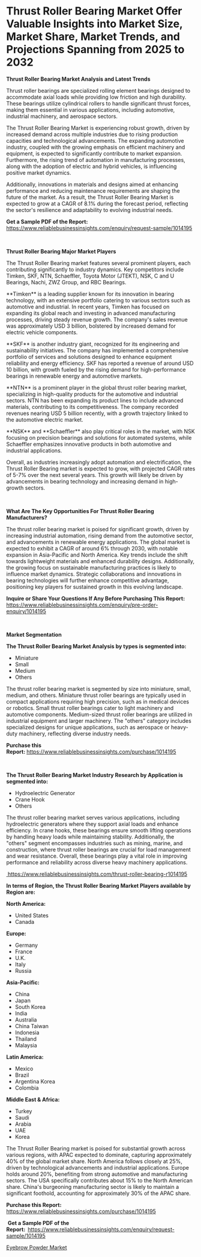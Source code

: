 <p><h1>Thrust Roller Bearing Market Offer Valuable Insights into Market Size, Market Share, Market Trends, and Projections Spanning from 2025 to 2032</h1></p><p><strong>Thrust Roller Bearing Market Analysis and Latest Trends</strong></p>
<p><p>Thrust roller bearings are specialized rolling element bearings designed to accommodate axial loads while providing low friction and high durability. These bearings utilize cylindrical rollers to handle significant thrust forces, making them essential in various applications, including automotive, industrial machinery, and aerospace sectors.</p><p>The Thrust Roller Bearing Market is experiencing robust growth, driven by increased demand across multiple industries due to rising production capacities and technological advancements. The expanding automotive industry, coupled with the growing emphasis on efficient machinery and equipment, is expected to significantly contribute to market expansion. Furthermore, the rising trend of automation in manufacturing processes, along with the adoption of electric and hybrid vehicles, is influencing positive market dynamics.</p><p>Additionally, innovations in materials and designs aimed at enhancing performance and reducing maintenance requirements are shaping the future of the market. As a result, the Thrust Roller Bearing Market is expected to grow at a CAGR of 8.1% during the forecast period, reflecting the sector's resilience and adaptability to evolving industrial needs.</p></p>
<p><strong>Get a Sample PDF of the Report:&nbsp;</strong> <a href="https://www.reliablebusinessinsights.com/enquiry/request-sample/1014195?utm_campaign=2774&utm_medium=2&utm_source=Github&utm_content=ia&utm_term=06032025&utm_id=thrust-roller-bearing">https://www.reliablebusinessinsights.com/enquiry/request-sample/1014195</a></p>
<p>&nbsp;</p>
<p><strong>Thrust Roller Bearing Major Market Players</strong></p>
<p><p>The Thrust Roller Bearing market features several prominent players, each contributing significantly to industry dynamics. Key competitors include Timken, SKF, NTN, Schaeffler, Toyota Motor (JTEKT), NSK, C and U Bearings, Nachi, ZWZ Group, and RBC Bearings.</p><p>**Timken** is a leading supplier known for its innovation in bearing technology, with an extensive portfolio catering to various sectors such as automotive and industrial. In recent years, Timken has focused on expanding its global reach and investing in advanced manufacturing processes, driving steady revenue growth. The company's sales revenue was approximately USD 3 billion, bolstered by increased demand for electric vehicle components.</p><p>**SKF** is another industry giant, recognized for its engineering and sustainability initiatives. The company has implemented a comprehensive portfolio of services and solutions designed to enhance equipment reliability and energy efficiency. SKF has reported a revenue of around USD 10 billion, with growth fueled by the rising demand for high-performance bearings in renewable energy and automotive markets.</p><p>**NTN** is a prominent player in the global thrust roller bearing market, specializing in high-quality products for the automotive and industrial sectors. NTN has been expanding its product lines to include advanced materials, contributing to its competitiveness. The company recorded revenues nearing USD 5 billion recently, with a growth trajectory linked to the automotive electric market.</p><p>**NSK** and **Schaeffler** also play critical roles in the market, with NSK focusing on precision bearings and solutions for automated systems, while Schaeffler emphasizes innovative products in both automotive and industrial applications.</p><p>Overall, as industries increasingly adopt automation and electrification, the Thrust Roller Bearing market is expected to grow, with projected CAGR rates of 5-7% over the next several years. This growth will likely be driven by advancements in bearing technology and increasing demand in high-growth sectors.</p></p>
<p>&nbsp;</p>
<p><strong>What Are The Key Opportunities For Thrust Roller Bearing Manufacturers?</strong></p>
<p><p>The thrust roller bearing market is poised for significant growth, driven by increasing industrial automation, rising demand from the automotive sector, and advancements in renewable energy applications. The global market is expected to exhibit a CAGR of around 6% through 2030, with notable expansion in Asia-Pacific and North America. Key trends include the shift towards lightweight materials and enhanced durability designs. Additionally, the growing focus on sustainable manufacturing practices is likely to influence market dynamics. Strategic collaborations and innovations in bearing technologies will further enhance competitive advantage, positioning key players for sustained growth in this evolving landscape.</p></p>
<p><strong>Inquire or Share Your Questions If Any Before Purchasing This Report:</strong> <a href="https://www.reliablebusinessinsights.com/enquiry/pre-order-enquiry/1014195?utm_campaign=2774&utm_medium=2&utm_source=Github&utm_content=ia&utm_term=06032025&utm_id=thrust-roller-bearing">https://www.reliablebusinessinsights.com/enquiry/pre-order-enquiry/1014195</a></p>
<p>&nbsp;</p>
<p><strong>Market Segmentation</strong></p>
<p><strong>The Thrust Roller Bearing Market Analysis by types is segmented into:</strong></p>
<p><ul><li>Miniature</li><li>Small</li><li>Medium</li><li>Others</li></ul></p>
<p><p>The thrust roller bearing market is segmented by size into miniature, small, medium, and others. Miniature thrust roller bearings are typically used in compact applications requiring high precision, such as in medical devices or robotics. Small thrust roller bearings cater to light machinery and automotive components. Medium-sized thrust roller bearings are utilized in industrial equipment and larger machinery. The "others" category includes specialized designs for unique applications, such as aerospace or heavy-duty machinery, reflecting diverse industry needs.</p></p>
<p><strong>Purchase this Report:&nbsp;</strong><a href="https://www.reliablebusinessinsights.com/purchase/1014195?utm_campaign=2774&utm_medium=2&utm_source=Github&utm_content=ia&utm_term=06032025&utm_id=thrust-roller-bearing">https://www.reliablebusinessinsights.com/purchase/1014195</a></p>
<p>&nbsp;</p>
<p><strong>The Thrust Roller Bearing Market Industry Research by Application is segmented into:</strong></p>
<p><ul><li>Hydroelectric Generator</li><li>Crane Hook</li><li>Others</li></ul></p>
<p><p>The thrust roller bearing market serves various applications, including hydroelectric generators where they support axial loads and enhance efficiency. In crane hooks, these bearings ensure smooth lifting operations by handling heavy loads while maintaining stability. Additionally, the "others" segment encompasses industries such as mining, marine, and construction, where thrust roller bearings are crucial for load management and wear resistance. Overall, these bearings play a vital role in improving performance and reliability across diverse heavy machinery applications.</p></p>
<p><a href="https://www.reliablebusinessinsights.com/thrust-roller-bearing-r1014195?utm_campaign=2774&utm_medium=2&utm_source=Github&utm_content=ia&utm_term=06032025&utm_id=thrust-roller-bearing">&nbsp;https://www.reliablebusinessinsights.com/thrust-roller-bearing-r1014195</a></p>
<p><strong>In terms of Region, the Thrust Roller Bearing Market Players available by Region are:</strong></p>
<p>
    <p> <strong> North America: </strong>
        <ul>
            <li>United States</li>
            <li>Canada</li>
        </ul>
        </p> 
    <p> <strong> Europe: </strong>
        <ul>
            <li>Germany</li>
            <li>France</li>
            <li>U.K.</li>
            <li>Italy</li>
            <li>Russia</li>
        </ul>
        </p> 
    <p> <strong> Asia-Pacific: </strong>
        <ul>
            <li>China</li>
            <li>Japan</li>
            <li>South Korea</li>
            <li>India</li>
            <li>Australia</li>
            <li>China Taiwan</li>
            <li>Indonesia</li>
            <li>Thailand</li>
            <li>Malaysia</li>
        </ul>
        </p> 
    <p> <strong> Latin America: </strong>
        <ul>
            <li>Mexico</li>
            <li>Brazil</li>
            <li>Argentina Korea</li>
            <li>Colombia</li>
        </ul>
        </p> 
    <p> <strong> Middle East & Africa: </strong>
        <ul>
            <li>Turkey</li>
            <li>Saudi</li>
            <li>Arabia</li>
            <li>UAE</li>
            <li>Korea</li>
        </ul>
    </p>
    </p>
<p><p>The Thrust Roller Bearing market is poised for substantial growth across various regions, with APAC expected to dominate, capturing approximately 40% of the global market share. North America follows closely at 25%, driven by technological advancements and industrial applications. Europe holds around 20%, benefiting from strong automotive and manufacturing sectors. The USA specifically contributes about 15% to the North American share. China's burgeoning manufacturing sector is likely to maintain a significant foothold, accounting for approximately 30% of the APAC share.</p></p>
<p><strong>Purchase this Report: </strong><a href="https://www.reliablebusinessinsights.com/purchase/1014195?utm_campaign=2774&utm_medium=2&utm_source=Github&utm_content=ia&utm_term=06032025&utm_id=thrust-roller-bearing">https://www.reliablebusinessinsights.com/purchase/1014195</a></p>
<p>&nbsp;<strong>Get a Sample PDF of the Report:&nbsp;&nbsp;</strong><a href="https://www.reliablebusinessinsights.com/enquiry/request-sample/1014195?utm_campaign=2774&utm_medium=2&utm_source=Github&utm_content=ia&utm_term=06032025&utm_id=thrust-roller-bearing">https://www.reliablebusinessinsights.com/enquiry/request-sample/1014195</a></p>
<p><strong></strong></p>
<p><p><a href="https://github.com/shirleenfraker87/Market-Research-Report-List-1/blob/main/eyebrow-powder-market.md?utm_campaign=2774&utm_medium=2&utm_source=Github&utm_content=ia&utm_term=06032025&utm_id=thrust-roller-bearing">Eyebrow Powder Market</a></p></p>